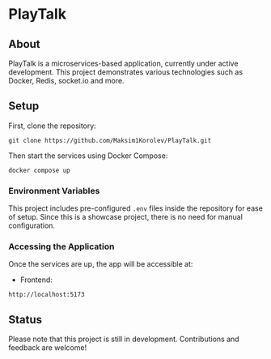 # PlayTalk

## About

PlayTalk is a microservices-based application, currently under active development. This project demonstrates various technologies such as Docker, Redis, socket.io and more.

## Setup

First, clone the repository:
```
git clone https://github.com/Maksim1Korolev/PlayTalk.git
```
Then start the services using Docker Compose:
```
docker compose up
```

### Environment Variables

This project includes pre-configured `.env` files inside the repository for ease of setup. Since this is a showcase project, there is no need for manual configuration.

### Accessing the Application

Once the services are up, the app will be accessible at:

- Frontend:
```
http://localhost:5173
```
## Status

Please note that this project is still in development. Contributions and feedback are welcome!
